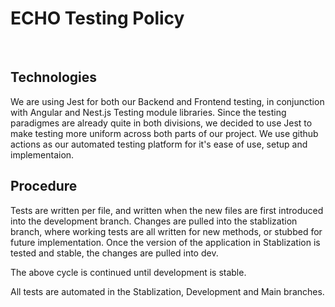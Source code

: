 # ECHO Testing Policy
<br />

## Technologies
We are using Jest for both our Backend and Frontend testing, in conjunction with Angular and Nest.js Testing module libraries. Since the testing paradigmes are already quite in both divisions, we decided to use Jest to make testing more uniform across both parts of our project. We use github actions as our automated testing platform for it's ease of use, setup and implementaion.

## Procedure
Tests are written per file, and written when the new files are first introduced into the development branch. Changes are pulled into the stablization branch, where working tests are all written for new methods, or stubbed for future implementation. Once the version of the application in Stablization is tested and stable, the changes are pulled into dev.

The above cycle is continued until development is stable. 

All tests are automated in the Stablization, Development and Main branches.

